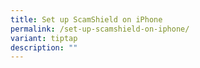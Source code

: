 ```yaml
---
title: Set up ScamShield on iPhone
permalink: /set-up-scamshield-on-iphone/
variant: tiptap
description: ""
---
```

